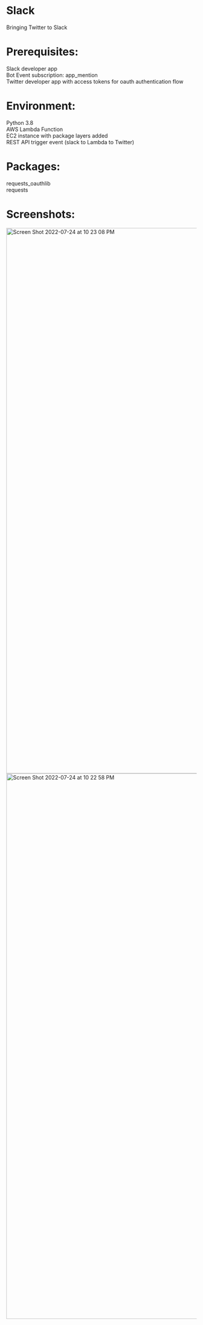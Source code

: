 # Slack
Bringing Twitter to Slack

# Prerequisites:
Slack developer app <br/>
Bot Event subscription: app_mention <br/>
Twitter developer app with access tokens for oauth authentication flow

# Environment:
Python 3.8 </br>
AWS Lambda Function </br>
EC2 instance with package layers added </br>
REST API trigger event (slack to Lambda to Twitter)

# Packages:
requests_oauthlib </br>
requests

# Screenshots:

<img width="1440" alt="Screen Shot 2022-07-24 at 10 23 08 PM" src="https://user-images.githubusercontent.com/35516022/180693181-d0766b41-7641-4b50-95fb-0331915b4fe8.png">


<img width="1440" alt="Screen Shot 2022-07-24 at 10 22 58 PM" src="https://user-images.githubusercontent.com/35516022/180693085-e4d3f0c8-35d8-4e1a-8fa7-fa33f8632b4d.png">
